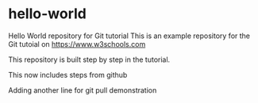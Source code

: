 # hello-world
Hello World repository for Git tutorial
This is an example repository for the Git tutoial on https://www.w3schools.com

This repository is built step by step in the tutorial.

This now includes steps from github

Adding another line for git pull demonstration
